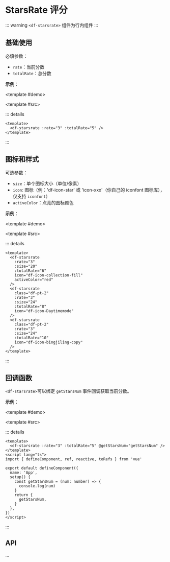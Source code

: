 # StarsRate 评分

::: warning
`<df-starsrate>` 组件为行内组件
:::

## 基础使用

必填参数：

- `rate`：当前分数
- `totalRate`：总分数

**示例**：

<df-template>

<template #demo>

  <div class="star-container">
    <df-starsrate
      :rate="3"
      :totalRate="5"
    />
  </div>

  </template>

<template #src>

::: details <i class="iconfont df-icon-script"></i>

```vue
<template>
  <df-starsrate :rate="3" :totalRate="5" />
</template>
```

:::
</template>

</df-template>

## 图标和样式

可选参数：

- `size`：单个图标大小（单位/像素）
- `icon`: 图标（例：'df-icon-star' 或 'icon-xxx'（你自己的 iconfont 图标库），仅支持 `iconfont`）
- `activeColor`：点亮的图标颜色

**示例**：

<df-template>

<template #demo>

  <div class="star-container">
    <df-starsrate
      :rate="3"
      :size="20"
      :totalRate="6"
      icon='df-icon-collection-fill'
      activeColor='red'
    />
    <df-starsrate
      class='df-pt-2'
      :rate="3"
      :size="24"
      :totalRate="8"
      icon='df-icon-Daytimemode'
    />
    <df-starsrate
      class='df-pt-2'
      :rate="3"
      :size="24"
      :totalRate="10"
      icon='df-icon-bingjiling-copy'
    />
  </div>

  </template>

<template #src>

::: details <i class="iconfont df-icon-script"></i>

```vue
<template>
  <df-starsrate
    :rate="3"
    :size="20"
    :totalRate="6"
    icon="df-icon-collection-fill"
    activeColor="red"
  />
  <df-starsrate
    class="df-pt-2"
    :rate="3"
    :size="24"
    :totalRate="8"
    icon="df-icon-Daytimemode"
  />
  <df-starsrate
    class="df-pt-2"
    :rate="3"
    :size="24"
    :totalRate="10"
    icon="df-icon-bingjiling-copy"
  />
</template>
```

:::
</template>

</df-template>

## 回调函数

`<df-starsrate>`可以绑定 `getStarsNum` 事件回调获取当前分数。

**示例**：

<df-template>

<template #demo>

  <div class="star-container">
    <df-starsrate
      :rate="3"
      :totalRate="5"
      @getStarsNum="getStarsNum"
    />
  </div>

  </template>

<template #src>

::: details <i class="iconfont df-icon-script"></i>

```vue
<template>
  <df-starsrate :rate="3" :totalRate="5" @getStarsNum="getStarsNum" />
</template>
<script lang="ts">
import { defineComponent, ref, reactive, toRefs } from 'vue'

export default defineComponent({
  name: 'App',
  setup() {
    const getStarsNum = (num: number) => {
      console.log(num)
    }
    return {
      getStarsNum,
    }
  },
})
</script>
```

:::
</template>

</df-template>

## API

...
